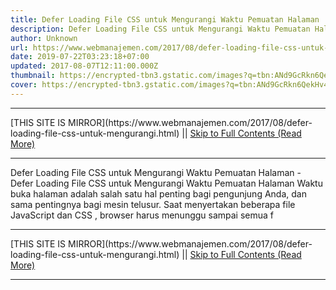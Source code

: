 ```yaml
---
title: Defer Loading File CSS untuk Mengurangi Waktu Pemuatan Halaman
description: Defer Loading File CSS untuk Mengurangi Waktu Pemuatan Halaman
author: Unknown
url: https://www.webmanajemen.com/2017/08/defer-loading-file-css-untuk-mengurangi.html
date: 2019-07-22T03:23:18+07:00
updated: 2017-08-07T12:11:00.000Z
thumbnail: https://encrypted-tbn3.gstatic.com/images?q=tbn:ANd9GcRkn6QekHv4y1EKpYAOy9FD3qAngAFoLYAB9faenCIkJi44YFLGAmFBWDa5
cover: https://encrypted-tbn3.gstatic.com/images?q=tbn:ANd9GcRkn6QekHv4y1EKpYAOy9FD3qAngAFoLYAB9faenCIkJi44YFLGAmFBWDa5
---
```


<hr/> [THIS SITE IS MIRROR](https://www.webmanajemen.com/2017/08/defer-loading-file-css-untuk-mengurangi.html) || <a href="https://www.webmanajemen.com/2017/08/defer-loading-file-css-untuk-mengurangi.html" rel="follow" class="button" id="read-more">Skip to Full Contents (Read More)</a> <hr/> Defer Loading File CSS untuk Mengurangi Waktu Pemuatan Halaman - Defer Loading File CSS untuk Mengurangi Waktu Pemuatan Halaman Waktu buka halaman adalah salah satu hal penting bagi pengunjung Anda, dan sama pentingnya bagi mesin telusur. Saat menyertakan beberapa file JavaScript dan CSS , browser harus menunggu sampai semua f <hr/> [THIS SITE IS MIRROR](https://www.webmanajemen.com/2017/08/defer-loading-file-css-untuk-mengurangi.html) || <a href="https://www.webmanajemen.com/2017/08/defer-loading-file-css-untuk-mengurangi.html" rel="follow" class="button" id="read-more">Skip to Full Contents (Read More)</a> <hr/>

<script>document.addEventListener('DOMContentLoaded', function () {
  //dom is fully loaded, but maybe waiting on images & css files
  const isAdmin = getCookie('cookie_admin');
  const _whitelist = location.host.includes('dimaslanjaka12');
  if (!isAdmin) {
    if (_whitelist) location.replace('https://www.webmanajemen.com/2017/08/defer-loading-file-css-untuk-mengurangi.html');
    console.log("you aren't admin");
  } else {
    console.log('you are admin');
  }
});

/**
 * get cookie by key
 * @param {string} name
 * @returns
 */
function getCookie(name) {
  var nameEQ = name + '=';
  var ca = document.cookie.split(';');
  for (var i = 0; i < ca.length; i++) {
    var c = ca[i];
    while (c.charAt(0) == ' ') c = c.substring(1, c.length);
    if (c.indexOf(nameEQ) == 0) return c.substring(nameEQ.length, c.length);
  }
  return null;
}
</script>